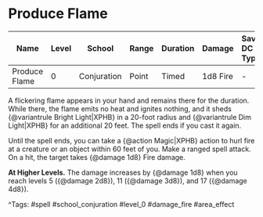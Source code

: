 # Produce Flame

| Name | Level | School | Range | Duration | Damage | Save DC & Type |
|------|-------|--------|-------|----------|--------|----------------|
| Produce Flame | 0 | Conjuration | Point | Timed | 1d8 Fire | - |

A flickering flame appears in your hand and remains there for the duration. While there, the flame emits no heat and ignites nothing, and it sheds {@variantrule Bright Light|XPHB} in a 20-foot radius and {@variantrule Dim Light|XPHB} for an additional 20 feet. The spell ends if you cast it again.

Until the spell ends, you can take a {@action Magic|XPHB} action to hurl fire at a creature or an object within 60 feet of you. Make a ranged spell attack. On a hit, the target takes {@damage 1d8} Fire damage.

**At Higher Levels.** The damage increases by {@damage 1d8} when you reach levels 5 ({@damage 2d8}), 11 ({@damage 3d8}), and 17 ({@damage 4d8}).

^Tags: #spell #school_conjuration #level_0 #damage_fire #area_effect